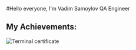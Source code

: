 #Hello everyone, I'm Vadim Samoylov
QA Engineer



My Achievements:
---
![Terminal certificate](<Vadim Samoylov_Terminal.png>)